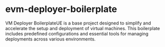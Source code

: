 # evm-deployer-boilerplate
VM Deployer BoilerplateUE is a base project designed to simplify and accelerate the setup and deployment of virtual machines. This boilerplate includes predefined configurations and essential tools for managing deployments across various environments.
